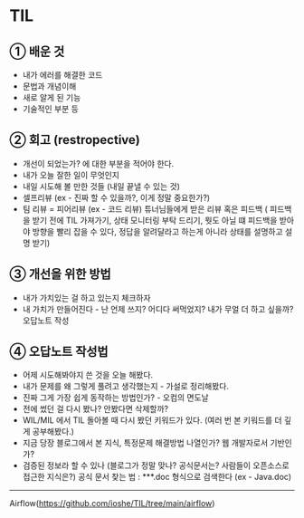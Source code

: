 # TIL

## ① 배운 것

- 내가 에러를 해결한 코드
- 문법과 개념이해
- 새로 알게 된 기능
- 기술적인 부분 등

## ② 회고 (restropective)

- 개선이 되었는가? 에 대한 부분을 적어야 한다.
- 내가 오늘 잘한 일이 무엇인지
- 내일 시도해 볼 만한 것들 (내일 끝낼 수 있는 것)
- 셀프리뷰 (ex - 진짜 할 수 있을까?, 이게 정말 중요한가?)
- 팀 리뷰 = 피어리뷰 (ex - 코드 리뷰)
튜너님들에게 받은 리뷰 혹은 피드백 ( 피드백을 받기 전에 TIL 가져가기, 상태 모니터링 부탁 드리기, 뭣도 아닐 떄 피드백을 받아야 방향을 빨리 잡을 수 있다, 정답을 알려달라고 하는게 아니라 상태를 설명하고 설명 받기)

## ③ 개선을 위한 방법

- 내가 가치있는 걸 하고 있는지 체크하자
- 내 가치가 만들어진다 - 난 언제 쓰지? 어디다 써먹었지? 내가 무얼 더 하고 싶을까?
오답노트 작성

## ④ 오답노트 작성법

- 어제 시도해봐야지 쓴 것을 오늘 해봤다.
- 내가 문제를 왜 그렇게 풀려고 생각했는지 - 가설로 정리해봤다.
- 진짜 그게 가장 쉽게 동작하는 방법인가? - 오컴의 면도날
- 전에 썼던 걸 다시 봤나? 안봤다면 삭제할까?
- WIL/MIL 에서 TIL 돌아볼 때 다시 봤던 키워드가 있다. (여러 번 본 키워드를 더 깊게 공부해봤다.)
- 지금 당장 블로그에서 본 지식, 특정문제 해결방법 나열인가? 웹 개발자로서 기반인가?
- 검증된 정보라 할 수 있나 (블로그가 정말 맞나? 공식문서는? 사람들이 오픈소스로 접근한 지식은?)
공식 문서 찾는 법 : ***.doc 형식으로 검색한다 (ex - Java.doc)


---
Airflow(https://github.com/ioshe/TIL/tree/main/airflow)


